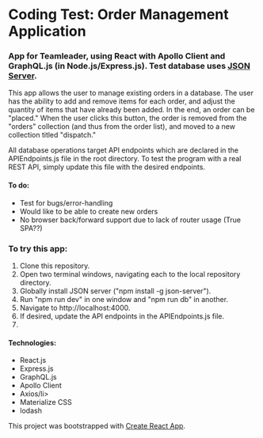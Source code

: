 # Coding Test: Order Management Application

### App for Teamleader, using React with Apollo Client and GraphQL.js (in Node.js/Express.js). Test database uses <a href="https://github.com/typicode/json-server">JSON Server</a>.

<p>This app allows the user to manage existing orders in a database. The user has the ability to add and remove items for each order, and adjust the quantity of items that have already been added. In the end, an order can be "placed." When the user clicks this button, the order is removed from the "orders" collection (and thus from the order list), and moved to a new collection titled "dispatch."</p>

<p>All database operations target API endpoints which are declared in the APIEndpoints.js file in the root directory. To test the program with a real REST API, simply update this file with the desired endpoints.</p>

#### To do:

<ul>
  <li>Test for bugs/error-handling</li>
  <li>Would like to be able to create new orders</li>
  <li>No browser back/forward support due to lack of router usage (True SPA??)</li>
</ul>

### To try this app:
<ol>
  <li>Clone this repository.</li>
  <li>Open two terminal windows, navigating each to the local repository directory.</li>
  <li>Globally install JSON server ("npm install -g json-server").</li>
  <li>Run "npm run dev" in one window and "npm run db" in another.</li>
  <li>Navigate to http://localhost:4000.</li>
  <li>If desired, update the API endpoints in the APIEndpoints.js file.<li>
</ol>

#### Technologies:
<ul>
  <li>React.js</li>
  <li>Express.js</li>
  <li>GraphQL.js</li>
  <li>Apollo Client</li>
  <li>Axios/li>
  <li>Materialize CSS</li>
  <li>lodash</li>
</ul>
This project was bootstrapped with <a href="https://github.com/facebookincubator/create-react-app">Create React App</a>.
